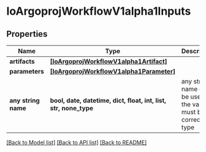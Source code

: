 # IoArgoprojWorkflowV1alpha1Inputs


## Properties
Name | Type | Description | Notes
------------ | ------------- | ------------- | -------------
**artifacts** | [**[IoArgoprojWorkflowV1alpha1Artifact]**](IoArgoprojWorkflowV1alpha1Artifact.md) |  | [optional] 
**parameters** | [**[IoArgoprojWorkflowV1alpha1Parameter]**](IoArgoprojWorkflowV1alpha1Parameter.md) |  | [optional] 
**any string name** | **bool, date, datetime, dict, float, int, list, str, none_type** | any string name can be used but the value must be the correct type | [optional]

[[Back to Model list]](../README.md#documentation-for-models) [[Back to API list]](../README.md#documentation-for-api-endpoints) [[Back to README]](../README.md)


